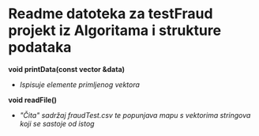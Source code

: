 # Readme datoteka za testFraud projekt iz Algoritama i strukture podataka

**void printData(const vector<string> &data)**
- _Ispisuje elemente primljenog vektora_
  
**void readFile()**
- _"Čita" sadržaj fraudTest.csv te popunjava mapu s vektorima stringova koji se sastoje od istog_
